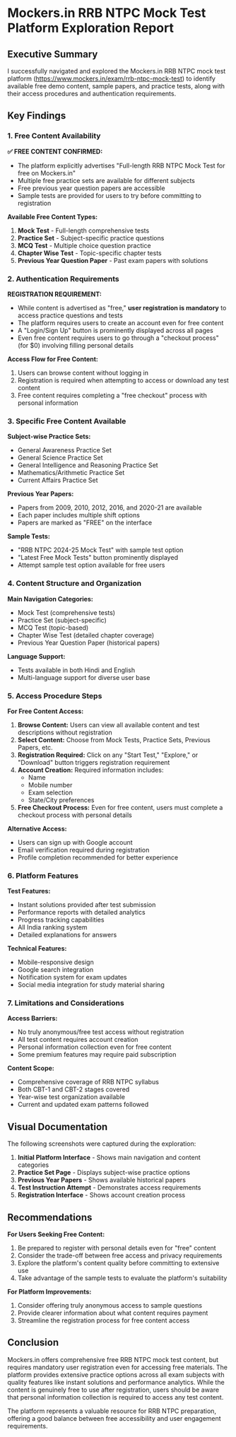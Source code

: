 # Mockers.in RRB NTPC Mock Test Platform Exploration Report

## Executive Summary

I successfully navigated and explored the Mockers.in RRB NTPC mock test platform (https://www.mockers.in/exam/rrb-ntpc-mock-test) to identify available free demo content, sample papers, and practice tests, along with their access procedures and authentication requirements.

## Key Findings

### 1. Free Content Availability

**✅ FREE CONTENT CONFIRMED:**
- The platform explicitly advertises "Full-length RRB NTPC Mock Test for free on Mockers.in"
- Multiple free practice sets are available for different subjects
- Free previous year question papers are accessible
- Sample tests are provided for users to try before committing to registration

**Available Free Content Types:**
1. **Mock Test** - Full-length comprehensive tests
2. **Practice Set** - Subject-specific practice questions
3. **MCQ Test** - Multiple choice question practice
4. **Chapter Wise Test** - Topic-specific chapter tests
5. **Previous Year Question Paper** - Past exam papers with solutions

### 2. Authentication Requirements

**REGISTRATION REQUIREMENT:** 
- While content is advertised as "free," **user registration is mandatory** to access practice questions and tests
- The platform requires users to create an account even for free content
- A "Login/Sign Up" button is prominently displayed across all pages
- Even free content requires users to go through a "checkout process" (for $0) involving filling personal details

**Access Flow for Free Content:**
1. Users can browse content without logging in
2. Registration is required when attempting to access or download any test content
3. Free content requires completing a "free checkout" process with personal information

### 3. Specific Free Content Available

**Subject-wise Practice Sets:**
- General Awareness Practice Set
- General Science Practice Set  
- General Intelligence and Reasoning Practice Set
- Mathematics/Arithmetic Practice Set
- Current Affairs Practice Set

**Previous Year Papers:**
- Papers from 2009, 2010, 2012, 2016, and 2020-21 are available
- Each paper includes multiple shift options
- Papers are marked as "FREE" on the interface

**Sample Tests:**
- "RRB NTPC 2024-25 Mock Test" with sample test option
- "Latest Free Mock Tests" button prominently displayed
- Attempt sample test option available for free users

### 4. Content Structure and Organization

**Main Navigation Categories:**
- Mock Test (comprehensive tests)
- Practice Set (subject-specific)
- MCQ Test (topic-based)
- Chapter Wise Test (detailed chapter coverage)
- Previous Year Question Paper (historical papers)

**Language Support:**
- Tests available in both Hindi and English
- Multi-language support for diverse user base

### 5. Access Procedure Steps

**For Free Content Access:**

1. **Browse Content:** Users can view all available content and test descriptions without registration
2. **Select Content:** Choose from Mock Tests, Practice Sets, Previous Papers, etc.
3. **Registration Required:** Click on any "Start Test," "Explore," or "Download" button triggers registration requirement
4. **Account Creation:** Required information includes:
   - Name
   - Mobile number
   - Exam selection
   - State/City preferences
5. **Free Checkout Process:** Even for free content, users must complete a checkout process with personal details

**Alternative Access:**
- Users can sign up with Google account
- Email verification required during registration
- Profile completion recommended for better experience

### 6. Platform Features

**Test Features:**
- Instant solutions provided after test submission
- Performance reports with detailed analytics
- Progress tracking capabilities
- All India ranking system
- Detailed explanations for answers

**Technical Features:**
- Mobile-responsive design
- Google search integration
- Notification system for exam updates
- Social media integration for study material sharing

### 7. Limitations and Considerations

**Access Barriers:**
- No truly anonymous/free test access without registration
- All test content requires account creation
- Personal information collection even for free content
- Some premium features may require paid subscription

**Content Scope:**
- Comprehensive coverage of RRB NTPC syllabus
- Both CBT-1 and CBT-2 stages covered
- Year-wise test organization available
- Current and updated exam patterns followed

## Visual Documentation

The following screenshots were captured during the exploration:

1. **Initial Platform Interface** - Shows main navigation and content categories
2. **Practice Set Page** - Displays subject-wise practice options
3. **Previous Year Papers** - Shows available historical papers
4. **Test Instruction Attempt** - Demonstrates access requirements
5. **Registration Interface** - Shows account creation process

## Recommendations

**For Users Seeking Free Content:**
1. Be prepared to register with personal details even for "free" content
2. Consider the trade-off between free access and privacy requirements
3. Explore the platform's content quality before committing to extensive use
4. Take advantage of the sample tests to evaluate the platform's suitability

**For Platform Improvements:**
1. Consider offering truly anonymous access to sample questions
2. Provide clearer information about what content requires payment
3. Streamline the registration process for free content access

## Conclusion

Mockers.in offers comprehensive free RRB NTPC mock test content, but requires mandatory user registration even for accessing free materials. The platform provides extensive practice options across all exam subjects with quality features like instant solutions and performance analytics. While the content is genuinely free to use after registration, users should be aware that personal information collection is required to access any test content.

The platform represents a valuable resource for RRB NTPC preparation, offering a good balance between free accessibility and user engagement requirements.
